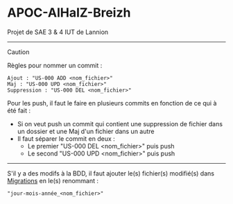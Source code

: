 # APOC-AlHaIZ-Breizh
Projet de SAE 3 &amp; 4 IUT de Lannion

-------------------------------------------------------------------------

> [!CAUTION]
> Règles pour nommer un commit :
> ```
> Ajout : "US-000 ADD <nom_fichier>"
> Maj : "US-000 UPD <nom_fichier>"
> Suppression : "US-000 DEL <nom_fichier>"
> ```

Pour les push, il faut le faire en plusieurs commits en fonction de ce qui à été fait :
- Si on veut push un commit qui contient une suppression de fichier dans un dossier et une Maj d'un fichier dans un autre
- Il faut séparer le commit en deux :
  - Le premier "US-000 DEL <nom_fichier>" puis push
  - Le second "US-000 UPD <nom_fichier>" puis push

-------------------------------------------------------------------------

S'il y a des modifs à la BDD, il faut ajouter le(s) fichier(s) modifié(s) dans [Migrations](APOC-AlHaIZ-Breizh/Migrations) en le(s) renommant :
```
"jour-mois-année_<nom_fichier>"
```
